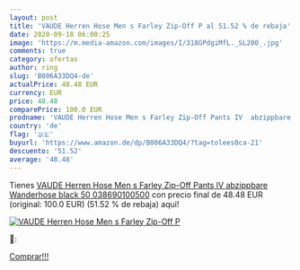 ```yaml
---
layout: post
title: 'VAUDE Herren Hose Men s Farley Zip-Off P al 51.52 % de rebaja'
date: 2020-09-18 06:00:25
image: 'https://m.media-amazon.com/images/I/318GPdgiMfL._SL200_.jpg'
comments: true
category: ofertas
author: ring
slug: 'B006A33DQ4-de'
actualPrice: 48.48 EUR
currency: EUR
price: 48.48
comparePrice: 100.0 EUR
prodname: 'VAUDE Herren Hose Men s Farley Zip-Off Pants IV  abzippbare Wanderhose  black  50  038690100500'
country: 'de'
flag: '🇩🇪'
buyurl: 'https://www.amazon.de/dp/B006A33DQ4/?tag=tolees0ca-21'
descuento: '51.52'
average: '48.48'
---
```


Tienes [VAUDE Herren Hose Men s Farley Zip-Off Pants IV  abzippbare Wanderhose  black  50  038690100500](https://www.amazon.de/dp/B006A33DQ4/?tag=tolees0ca-21) con precio final de  48.48 EUR (original: 100.0 EUR) (51.52 %  de rebaja) aqui!

[![VAUDE Herren Hose Men s Farley Zip-Off P](https://m.media-amazon.com/images/I/318GPdgiMfL._SL200_.jpg)](https://www.amazon.de/dp/B006A33DQ4/?tag=tolees0ca-21)

🔎:


[Comprar!!!](https://www.amazon.de/dp/B006A33DQ4/?tag=tolees0ca-21)
